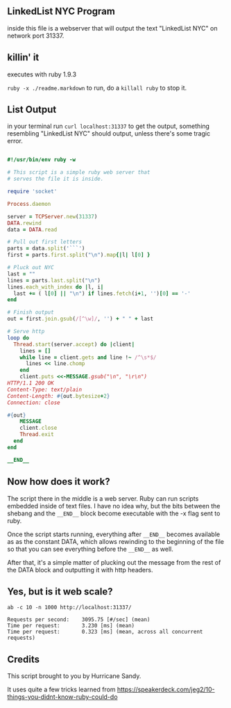 LinkedList NYC Program
----------------------

inside this file is a webserver that will output the text "LinkedList NYC" on
network port 31337.

killin' it
------------

executes with ruby 1.9.3

`ruby -x ./readme.markdown` to run,
do a `killall ruby` to stop it.

List Output
------

in your terminal run `curl localhost:31337` to get the output,
something resembling "LinkedList NYC" should output, unless there's some
tragic error.

```ruby

#!/usr/bin/env ruby -w

# This script is a simple ruby web server that
# serves the file it is inside.

require 'socket'

Process.daemon

server = TCPServer.new(31337)
DATA.rewind
data = DATA.read

# Pull out first letters
parts = data.split('```')
first = parts.first.split("\n").map{|l| l[0] }

# Pluck out NYC
last = ""
lines = parts.last.split("\n")
lines.each_with_index do |l, i|
  last += ( l[0] || "\n") if lines.fetch(i+1, '')[0] == '-'
end

# Finish output
out = first.join.gsub(/[^\w]/, '') + " " + last

# Serve http
loop do
  Thread.start(server.accept) do |client|
    lines = []
    while line = client.gets and line !~ /^\s*$/
      lines << line.chomp
    end
    client.puts <<-MESSAGE.gsub("\n", "\r\n")
HTTP/1.1 200 OK
Content-Type: text/plain
Content-Length: #{out.bytesize+2}
Connection: close

#{out}
    MESSAGE
    client.close
    Thread.exit
  end
end

__END__

```

Now how does it work?
------------

The script there in the middle is a web server. Ruby can run scripts embedded
inside of text files. I have no idea why, but the bits between the shebang
and the `__END__` block become executable with the -x flag sent to ruby.

Once the script starts running, everything after `__END__` becomes available as
as the constant DATA, which allows rewinding to the beginning of the file so
that you can see everything before the `__END__` as well.

After that, it's a simple matter of plucking out the message from the rest
of the DATA block and outputting it with http headers.


Yes, but is it web scale?
---------

    ab -c 10 -n 1000 http://localhost:31337/

    Requests per second:    3095.75 [#/sec] (mean)
    Time per request:       3.230 [ms] (mean)
    Time per request:       0.323 [ms] (mean, across all concurrent requests)


Credits
-------

This script brought to you by Hurricane Sandy.

It uses quite a few tricks learned from
<https://speakerdeck.com/jeg2/10-things-you-didnt-know-ruby-could-do>

